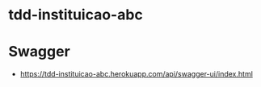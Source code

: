 # tdd-instituicao-abc

# Swagger
- https://tdd-instituicao-abc.herokuapp.com/api/swagger-ui/index.html
